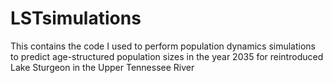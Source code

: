 # LSTsimulations
This contains the code I used to perform population dynamics simulations to predict age-structured population sizes in the year 2035 for reintroduced Lake Sturgeon in the Upper Tennessee River
